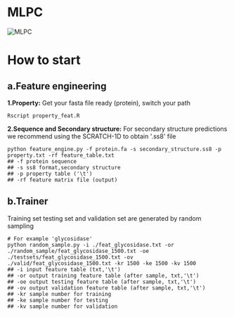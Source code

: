 # MLPC
![MLPC](https://github.com/user-attachments/assets/e8df222e-a3e8-4651-ae30-a3bdd76b0ae3)

# How to start
## a.Feature engineering
**1.Property:**
Get your fasta file ready (protein), switch your path
```
Rscript property_feat.R
```
**2.Sequence and Secondary structure:**
For secondary structure predictions we recommend using the SCRATCH-1D to obtain '.ss8' file
```
python feature_engine.py -f protein.fa -s secondary_structure.ss8 -p property.txt -rf feature_table.txt
## -f protein sequence
## -s ss8 format,secondary structure
## -p property table ('\t')
## -rf feature matrix file (output)
```
## b.Trainer
Training set testing set and validation set are generated by random sampling
```
# For example 'glycosidase'
python random_sample.py -i ./feat_glycosidase.txt -or ./random_sample/feat_glycosidase_1500.txt -oe ./testsets/feat_glycosidase_1500.txt -ov ./valid/feat_glycosidase_1500.txt -kr 1500 -ke 1500 -kv 1500
## -i input feature table (txt,'\t')
## -or output training feature table (after sample, txt,'\t')
## -oe output testing feature table (after sample, txt,'\t')
## -ov output validation feature table (after sample, txt,'\t')
## -kr sample number for training
## -ke sample number for testing
## -kv sample number for validation
```


